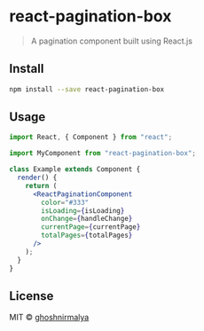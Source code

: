 # react-pagination-box

> A pagination component built using React.js

## Install

```bash
npm install --save react-pagination-box
```

## Usage

```jsx
import React, { Component } from "react";

import MyComponent from "react-pagination-box";

class Example extends Component {
  render() {
    return (
      <ReactPaginationComponent
        color="#333"
        isLoading={isLoading}
        onChange={handleChange}
        currentPage={currentPage}
        totalPages={totalPages}
      />
    );
  }
}
```

## License

MIT © [ghoshnirmalya](https://github.com/ghoshnirmalya)
